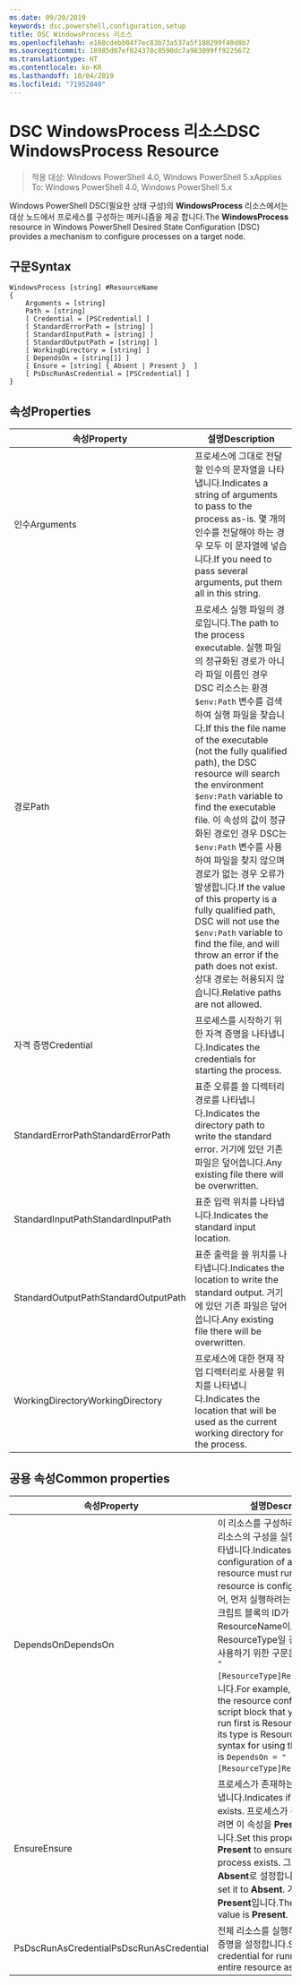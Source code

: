 ```yaml
---
ms.date: 09/20/2019
keywords: dsc,powershell,configuration,setup
title: DSC WindowsProcess 리소스
ms.openlocfilehash: e168cdebb04f7ec83b73a537a5f188299f40d8b7
ms.sourcegitcommit: 18985d07ef024378c8590dc7a983099ff9225672
ms.translationtype: HT
ms.contentlocale: ko-KR
ms.lasthandoff: 10/04/2019
ms.locfileid: "71952840"
---
```

# <a name="dsc-windowsprocess-resource"></a><span data-ttu-id="15dfb-103">DSC WindowsProcess 리소스</span><span class="sxs-lookup"><span data-stu-id="15dfb-103">DSC WindowsProcess Resource</span></span>

> <span data-ttu-id="15dfb-104">적용 대상: Windows PowerShell 4.0, Windows PowerShell 5.x</span><span class="sxs-lookup"><span data-stu-id="15dfb-104">Applies To: Windows PowerShell 4.0, Windows PowerShell 5.x</span></span>

<span data-ttu-id="15dfb-105">Windows PowerShell DSC(필요한 상태 구성)의 **WindowsProcess** 리소스에서는 대상 노드에서 프로세스를 구성하는 메커니즘을 제공 합니다.</span><span class="sxs-lookup"><span data-stu-id="15dfb-105">The **WindowsProcess** resource in Windows PowerShell Desired State Configuration (DSC) provides a mechanism to configure processes on a target node.</span></span>

## <a name="syntax"></a><span data-ttu-id="15dfb-106">구문</span><span class="sxs-lookup"><span data-stu-id="15dfb-106">Syntax</span></span>

```Syntax
WindowsProcess [string] #ResourceName
{
    Arguments = [string]
    Path = [string]
    [ Credential = [PSCredential] ]
    [ StandardErrorPath = [string] ]
    [ StandardInputPath = [string] ]
    [ StandardOutputPath = [string] ]
    [ WorkingDirectory = [string] ]
    [ DependsOn = [string[]] ]
    [ Ensure = [string] { Absent | Present }  ]
    [ PsDscRunAsCredential = [PSCredential] ]
}
```

## <a name="properties"></a><span data-ttu-id="15dfb-107">속성</span><span class="sxs-lookup"><span data-stu-id="15dfb-107">Properties</span></span>

|<span data-ttu-id="15dfb-108">속성</span><span class="sxs-lookup"><span data-stu-id="15dfb-108">Property</span></span> |<span data-ttu-id="15dfb-109">설명</span><span class="sxs-lookup"><span data-stu-id="15dfb-109">Description</span></span> |
|---|---|
|<span data-ttu-id="15dfb-110">인수</span><span class="sxs-lookup"><span data-stu-id="15dfb-110">Arguments</span></span> |<span data-ttu-id="15dfb-111">프로세스에 그대로 전달할 인수의 문자열을 나타냅니다.</span><span class="sxs-lookup"><span data-stu-id="15dfb-111">Indicates a string of arguments to pass to the process as-is.</span></span> <span data-ttu-id="15dfb-112">몇 개의 인수를 전달해야 하는 경우 모두 이 문자열에 넣습니다.</span><span class="sxs-lookup"><span data-stu-id="15dfb-112">If you need to pass several arguments, put them all in this string.</span></span> |
|<span data-ttu-id="15dfb-113">경로</span><span class="sxs-lookup"><span data-stu-id="15dfb-113">Path</span></span> |<span data-ttu-id="15dfb-114">프로세스 실행 파일의 경로입니다.</span><span class="sxs-lookup"><span data-stu-id="15dfb-114">The path to the process executable.</span></span> <span data-ttu-id="15dfb-115">실행 파일의 정규화된 경로가 아니라 파일 이름인 경우 DSC 리소스는 환경 `$env:Path` 변수를 검색하여 실행 파일을 찾습니다.</span><span class="sxs-lookup"><span data-stu-id="15dfb-115">If this the file name of the executable (not the fully qualified path), the DSC resource will search the environment `$env:Path` variable to find the executable file.</span></span> <span data-ttu-id="15dfb-116">이 속성의 값이 정규화된 경로인 경우 DSC는 `$env:Path` 변수를 사용하여 파일을 찾지 않으며 경로가 없는 경우 오류가 발생합니다.</span><span class="sxs-lookup"><span data-stu-id="15dfb-116">If the value of this property is a fully qualified path, DSC will not use the `$env:Path` variable to find the file, and will throw an error if the path does not exist.</span></span> <span data-ttu-id="15dfb-117">상대 경로는 허용되지 않습니다.</span><span class="sxs-lookup"><span data-stu-id="15dfb-117">Relative paths are not allowed.</span></span> |
|<span data-ttu-id="15dfb-118">자격 증명</span><span class="sxs-lookup"><span data-stu-id="15dfb-118">Credential</span></span> |<span data-ttu-id="15dfb-119">프로세스를 시작하기 위한 자격 증명을 나타냅니다.</span><span class="sxs-lookup"><span data-stu-id="15dfb-119">Indicates the credentials for starting the process.</span></span> |
|<span data-ttu-id="15dfb-120">StandardErrorPath</span><span class="sxs-lookup"><span data-stu-id="15dfb-120">StandardErrorPath</span></span> |<span data-ttu-id="15dfb-121">표준 오류를 쓸 디렉터리 경로를 나타냅니다.</span><span class="sxs-lookup"><span data-stu-id="15dfb-121">Indicates the directory path to write the standard error.</span></span> <span data-ttu-id="15dfb-122">거기에 있던 기존 파일은 덮어씁니다.</span><span class="sxs-lookup"><span data-stu-id="15dfb-122">Any existing file there will be overwritten.</span></span> |
|<span data-ttu-id="15dfb-123">StandardInputPath</span><span class="sxs-lookup"><span data-stu-id="15dfb-123">StandardInputPath</span></span> |<span data-ttu-id="15dfb-124">표준 입력 위치를 나타냅니다.</span><span class="sxs-lookup"><span data-stu-id="15dfb-124">Indicates the standard input location.</span></span> |
|<span data-ttu-id="15dfb-125">StandardOutputPath</span><span class="sxs-lookup"><span data-stu-id="15dfb-125">StandardOutputPath</span></span> |<span data-ttu-id="15dfb-126">표준 출력을 쓸 위치를 나타냅니다.</span><span class="sxs-lookup"><span data-stu-id="15dfb-126">Indicates the location to write the standard output.</span></span> <span data-ttu-id="15dfb-127">거기에 있던 기존 파일은 덮어씁니다.</span><span class="sxs-lookup"><span data-stu-id="15dfb-127">Any existing file there will be overwritten.</span></span> |
|<span data-ttu-id="15dfb-128">WorkingDirectory</span><span class="sxs-lookup"><span data-stu-id="15dfb-128">WorkingDirectory</span></span> |<span data-ttu-id="15dfb-129">프로세스에 대한 현재 작업 디렉터리로 사용할 위치를 나타냅니다.</span><span class="sxs-lookup"><span data-stu-id="15dfb-129">Indicates the location that will be used as the current working directory for the process.</span></span> |

## <a name="common-properties"></a><span data-ttu-id="15dfb-130">공용 속성</span><span class="sxs-lookup"><span data-stu-id="15dfb-130">Common properties</span></span>

|<span data-ttu-id="15dfb-131">속성</span><span class="sxs-lookup"><span data-stu-id="15dfb-131">Property</span></span> |<span data-ttu-id="15dfb-132">설명</span><span class="sxs-lookup"><span data-stu-id="15dfb-132">Description</span></span> |
|---|---|
|<span data-ttu-id="15dfb-133">DependsOn</span><span class="sxs-lookup"><span data-stu-id="15dfb-133">DependsOn</span></span> |<span data-ttu-id="15dfb-134">이 리소스를 구성하려면 먼저 다른 리소스의 구성을 실행해야 함을 나타냅니다.</span><span class="sxs-lookup"><span data-stu-id="15dfb-134">Indicates that the configuration of another resource must run before this resource is configured.</span></span> <span data-ttu-id="15dfb-135">예를 들어, 먼저 실행하려는 리소스 구성 스크립트 블록의 ID가 ResourceName이고 해당 형식이 ResourceType일 경우, 이 속성을 사용하기 위한 구문은 `DependsOn = "[ResourceType]ResourceName"`입니다.</span><span class="sxs-lookup"><span data-stu-id="15dfb-135">For example, if the ID of the resource configuration script block that you want to run first is ResourceName and its type is ResourceType, the syntax for using this property is `DependsOn = "[ResourceType]ResourceName"`.</span></span> |
|<span data-ttu-id="15dfb-136">Ensure</span><span class="sxs-lookup"><span data-stu-id="15dfb-136">Ensure</span></span> |<span data-ttu-id="15dfb-137">프로세스가 존재하는지 여부를 나타냅니다.</span><span class="sxs-lookup"><span data-stu-id="15dfb-137">Indicates if the process exists.</span></span> <span data-ttu-id="15dfb-138">프로세스가 존재하도록 하려면 이 속성을 **Present**로 설정합니다.</span><span class="sxs-lookup"><span data-stu-id="15dfb-138">Set this property to **Present** to ensure that the process exists.</span></span> <span data-ttu-id="15dfb-139">그렇지 않으면, **Absent**로 설정합니다.</span><span class="sxs-lookup"><span data-stu-id="15dfb-139">Otherwise, set it to **Absent**.</span></span> <span data-ttu-id="15dfb-140">기본값은 **Present**입니다.</span><span class="sxs-lookup"><span data-stu-id="15dfb-140">The default value is **Present**.</span></span> |
|<span data-ttu-id="15dfb-141">PsDscRunAsCredential</span><span class="sxs-lookup"><span data-stu-id="15dfb-141">PsDscRunAsCredential</span></span> |<span data-ttu-id="15dfb-142">전체 리소스를 실행하기 위한 자격 증명을 설정합니다.</span><span class="sxs-lookup"><span data-stu-id="15dfb-142">Sets the credential for running the entire resource as.</span></span> |